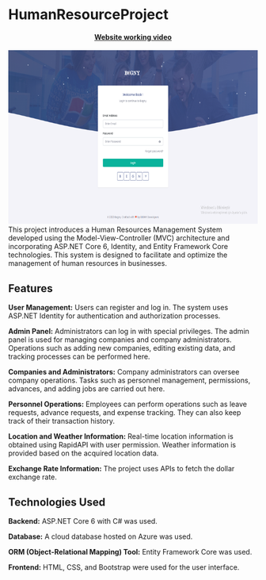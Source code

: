 # HumanResourceProject
<div align="center">

 <a href="https://www.linkedin.com/posts/emre-karaomeroglu_sizlerle-daha-%C3%B6ncesinde-geli%C5%9Ftirmeye-devam-activity-7109588824552292353-tHg7?utm_source=share&utm_medium=member_desktop" >
<h4>Website working video</h4>
</a>
<a href="https://www.linkedin.com/posts/emre-karaomeroglu_sizlerle-daha-%C3%B6ncesinde-geli%C5%9Ftirmeye-devam-activity-7109588824552292353-tHg7?utm_source=share&utm_medium=member_desktop" >
 <img src="GitImages/BegnyHomePage.PNG" alt="Watch the video" width="600" height="350"/>
</a>
</div>
This project introduces a Human Resources Management System developed using the Model-View-Controller (MVC) architecture and incorporating ASP.NET Core 6, Identity, and Entity Framework Core technologies. This system is designed to facilitate and optimize the management of human resources in businesses.

## Features

 <strong>User Management:</strong> Users can register and log in. The system uses ASP.NET Identity for authentication and authorization processes.

<strong>Admin Panel:</strong> Administrators can log in with special privileges. The admin panel is used for managing companies and company administrators. Operations such as adding new companies, editing existing data, and tracking processes can be performed here.

<strong>Companies and Administrators:</strong> Company administrators can oversee company operations. Tasks such as personnel management, permissions, advances, and adding jobs are carried out here.

<strong>Personnel Operations:</strong> Employees can perform operations such as leave requests, advance requests, and expense tracking. They can also keep track of their transaction history.

<strong>Location and Weather Information:</strong> Real-time location information is obtained using RapidAPI with user permission. Weather information is provided based on the acquired location data.

<strong>Exchange Rate Information:</strong> The project uses APIs to fetch the dollar exchange rate.

## Technologies Used

<strong>Backend:</strong> ASP.NET Core 6 with C# was used.

<strong>Database:</strong> A cloud database hosted on Azure was used.

<strong>ORM (Object-Relational Mapping) Tool:</strong> Entity Framework Core was used.

<strong>Frontend:</strong> HTML, CSS, and Bootstrap were used for the user interface.
